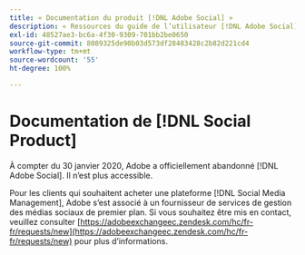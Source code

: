 ```yaml
---
title: « Documentation du produit [!DNL Adobe Social] »
description: « Ressources du guide de l’utilisateur [!DNL Adobe Social] »
exl-id: 48527ae3-bc6a-4f30-9309-701bb2be0650
source-git-commit: 8089325de90b03d573df28483428c2b82d221cd4
workflow-type: tm+mt
source-wordcount: '55'
ht-degree: 100%

---
```


# Documentation de [!DNL Social Product]

À compter du 30 janvier 2020, Adobe a officiellement abandonné [!DNL Adobe Social]. Il n’est plus accessible.

Pour les clients qui souhaitent acheter une plateforme [!DNL Social Media Management], Adobe s’est associé à un fournisseur de services de gestion des médias sociaux de premier plan. Si vous souhaitez être mis en contact, veuillez consulter [https://adobeexchangeec.zendesk.com/hc/fr-fr/requests/new](https://adobeexchangeec.zendesk.com/hc/fr-fr/requests/new) pour plus d’informations.
